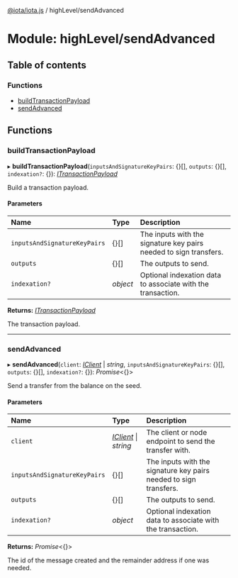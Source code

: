 [@iota/iota.js](../README.md) / highLevel/sendAdvanced

# Module: highLevel/sendAdvanced

## Table of contents

### Functions

- [buildTransactionPayload](highlevel_sendadvanced.md#buildtransactionpayload)
- [sendAdvanced](highlevel_sendadvanced.md#sendadvanced)

## Functions

### buildTransactionPayload

▸ **buildTransactionPayload**(`inputsAndSignatureKeyPairs`: {}[], `outputs`: {}[], `indexation?`: {}): [*ITransactionPayload*](../interfaces/models_itransactionpayload.itransactionpayload.md)

Build a transaction payload.

#### Parameters

| Name | Type | Description |
| :------ | :------ | :------ |
| `inputsAndSignatureKeyPairs` | {}[] | The inputs with the signature key pairs needed to sign transfers. |
| `outputs` | {}[] | The outputs to send. |
| `indexation?` | *object* | Optional indexation data to associate with the transaction. |

**Returns:** [*ITransactionPayload*](../interfaces/models_itransactionpayload.itransactionpayload.md)

The transaction payload.

___

### sendAdvanced

▸ **sendAdvanced**(`client`: [*IClient*](../interfaces/models_iclient.iclient.md) \| *string*, `inputsAndSignatureKeyPairs`: {}[], `outputs`: {}[], `indexation?`: {}): *Promise*<{}\>

Send a transfer from the balance on the seed.

#### Parameters

| Name | Type | Description |
| :------ | :------ | :------ |
| `client` | [*IClient*](../interfaces/models_iclient.iclient.md) \| *string* | The client or node endpoint to send the transfer with. |
| `inputsAndSignatureKeyPairs` | {}[] | The inputs with the signature key pairs needed to sign transfers. |
| `outputs` | {}[] | The outputs to send. |
| `indexation?` | *object* | Optional indexation data to associate with the transaction. |

**Returns:** *Promise*<{}\>

The id of the message created and the remainder address if one was needed.
